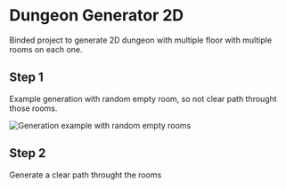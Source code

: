 # Dungeon Generator 2D
Binded project to generate 2D dungeon with multiple floor with multiple rooms on each one.

## Step 1

Example generation with random empty room, so not clear path throught those rooms.

![Generation example with random empty rooms](https://github.com/TonyChouteau/dungeon_generator/blob/main/images/example1-random_empty_room_generation.png "Generation example with random empty rooms")

## Step 2

Generate a clear path throught the rooms
